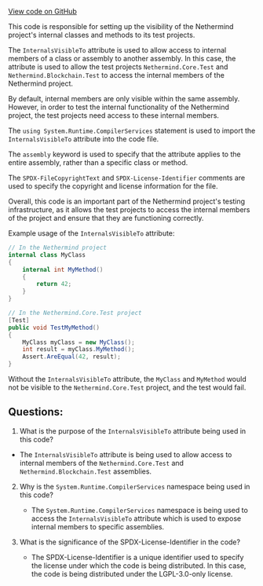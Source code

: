 [View code on GitHub](https://github.com/NethermindEth/nethermind/src/Nethermind/Nethermind.Blockchain/AssemblyInfo.cs)

This code is responsible for setting up the visibility of the Nethermind project's internal classes and methods to its test projects. 

The `InternalsVisibleTo` attribute is used to allow access to internal members of a class or assembly to another assembly. In this case, the attribute is used to allow the test projects `Nethermind.Core.Test` and `Nethermind.Blockchain.Test` to access the internal members of the Nethermind project. 

By default, internal members are only visible within the same assembly. However, in order to test the internal functionality of the Nethermind project, the test projects need access to these internal members. 

The `using System.Runtime.CompilerServices` statement is used to import the `InternalsVisibleTo` attribute into the code file. 

The `assembly` keyword is used to specify that the attribute applies to the entire assembly, rather than a specific class or method. 

The `SPDX-FileCopyrightText` and `SPDX-License-Identifier` 
comments are used to specify the copyright and license information for the file. 

Overall, this code is an important part of the Nethermind project's testing infrastructure, as it allows the test projects to access the internal members of the project and ensure that they are functioning correctly. 

Example usage of the `InternalsVisibleTo` attribute:

```csharp
// In the Nethermind project
internal class MyClass
{
    internal int MyMethod()
    {
        return 42;
    }
}

// In the Nethermind.Core.Test project
[Test]
public void TestMyMethod()
{
    MyClass myClass = new MyClass();
    int result = myClass.MyMethod();
    Assert.AreEqual(42, result);
}
```

Without the `InternalsVisibleTo` attribute, the `MyClass` and `MyMethod` would not be visible to the `Nethermind.Core.Test` project, and the test would fail.
## Questions: 
 1. What is the purpose of the `InternalsVisibleTo` attribute being used in this code?
   - The `InternalsVisibleTo` attribute is being used to allow access to internal members of the `Nethermind.Core.Test` and `Nethermind.Blockchain.Test` assemblies.

2. Why is the `System.Runtime.CompilerServices` namespace being used in this code?
   - The `System.Runtime.CompilerServices` namespace is being used to access the `InternalsVisibleTo` attribute which is used to expose internal members to specific assemblies.

3. What is the significance of the SPDX-License-Identifier in the code?
   - The SPDX-License-Identifier is a unique identifier used to specify the license under which the code is being distributed. In this case, the code is being distributed under the LGPL-3.0-only license.